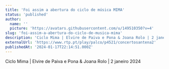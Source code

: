 ```yaml
---
title: 'Foi assim a abertura do ciclo de música MIMA'
status: 'published'
author:
  name: ''
  picture: 'https://avatars.githubusercontent.com/u/149510350?v=4'
slug: 'foi-assim-a-abertura-do-ciclo-de-musica-mima'
description: 'Ciclo Mima | Elvire de Paiva e Pona & Joana Rolo | 2 janeiro 2024'
externalUrl: 'https://www.rtp.pt/play/palco/p4521/concertosantena2'
publishedAt: '2024-01-17T22:14:51.000Z'
---
```


Ciclo Mima | Elvire de Paiva e Pona & Joana Rolo | 2 janeiro 2024